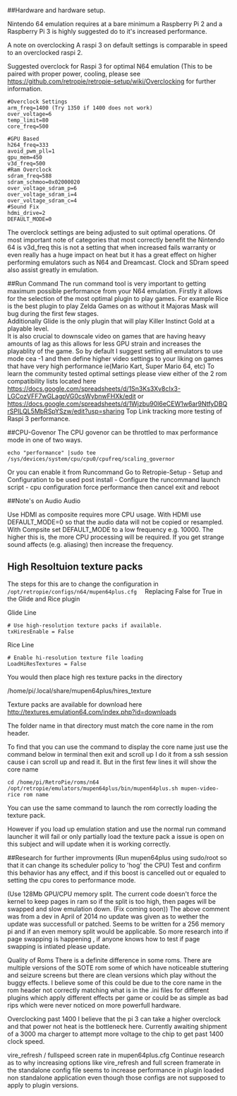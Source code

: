 ##Hardware and hardware setup. 

Nintendo 64 emulation requires at a bare minimum a Raspberry Pi 2 and a Raspberry  Pi 3 is highly suggested do to it's increased performance. 

A note on overclocking A raspi 3 on default settings is comparable in speed to an overclocked raspi 2. 


Suggested overclock for Raspi 3 for optimal N64 emulation (This to be paired with proper power, cooling, please see https://github.com/retropie/retropie-setup/wiki/Overclocking for further information.

```
#Overclock Settings
arm_freq=1400 (Try 1350 if 1400 does not work)
over_voltage=6
temp_limit=80
core_freq=500

#GPU Based
h264_freq=333
avoid_pwm_pll=1
gpu_mem=450
v3d_freq=500
#Ram Overclock
sdram_freq=588
sdram_schmoo=0x02000020
over_voltage_sdram_p=6
over_voltage_sdram_i=4
over_voltage_sdram_c=4
#Sound Fix
hdmi_drive=2
DEFAULT_MODE=0
```

The overclock settings are being adjusted to suit optimal operations.  Of most important note of categories that most correctly benefit the Nintendo 64 is v3d_freq this is not a setting that when increased fails warranty or even really has a huge impact on heat but it has a great effect on higher performing emulators such as N64 and Dreamcast. Clock and SDram speed also assist greatly in emulation.

##Run Command
The run command tool is very important to getting maximum possible performance from your N64 emulation. 
Firstly it allows for the selection of the most optimal plugin to play games.  For example Rice is the best plugin to play Zelda Games on as without it Majoras Mask will bug during the first few stages.  
Additionally Glide is the only plugin that will play Killer Instinct Gold at a playable level.   
It is also crucial to downscale video on games that are having heavy amounts of lag as this allows for less GPU strain and increases the playablity of the game.  So by default I suggest setting all emulators to use mode cea -1 and then define higher video settings to your liking on games that have very high performance ie(Mario Kart, Super Mario 64, etc)
To learn the community tested optimal settings please view either of the 2 rom compatibility lists located here
https://docs.google.com/spreadsheets/d/1Sn3Ks3Xv8cIx3-LGCozVFF7wGLagpVG0csWybnwFHXk/edit
or 
https://docs.google.com/spreadsheets/d/1Wjzbu90l6eCEW1w6ar9NtfyDBQrSPILQL5MbRSpYSzw/edit?usp=sharing
Top Link tracking more testing of Raspi 3 performance. 

##CPU-Govenor
The CPU govenor can be throttled to max performance mode in one of two ways.

```
echo "performance" |sudo tee /sys/devices/system/cpu/cpu0/cpufreq/scaling_governor
```
Or you can enable it from Runcommand  Go to Retropie-Setup - Setup and Configuration to be used post install - Configure the runcommand launch script - cpu configuration force performance
then cancel exit and reboot


##Note's on Audio
Audio

Use HDMI as composite requires more CPU usage.
With HDMI use DEFAULT_MODE=0 so that the audio data will not be copied or resampled.
With Compsite set DEFAULT_MODE to a low frequency e.g. 10000. The higher this is, the more CPU processing will be required. If you get strange sound affects (e.g. aliasing) then increase the frequency.





## High Resoltuion texture packs
The steps for this are to change the configuration in 
```/opt/retropie/configs/n64/mupen64plus.cfg  ```
Replacing False for True in the Glide and Rice plugin

Glide Line
```
# Use high-resolution texture packs if available.
txHiresEnable = False
```
Rice Line
```
# Enable hi-resolution texture file loading
LoadHiResTextures = False
```

You would then place high res texture packs in the directory

/home/pi/.local/share/mupen64plus/hires_texture

Texture packs are available for download here 
http://textures.emulation64.com/index.php?id=downloads

The folder name in that directory must match the core name in the rom header. 

To find that you can use the command to display the core name just use the command below in terminal then exit and scroll up I do it from a ssh session cause i can scroll up and read it.  But in the first few lines it will show the core name 
```
cd /home/pi/RetroPie/roms/n64
/opt/retropie/emulators/mupen64plus/bin/mupen64plus.sh mupen-video-rice rom name
```

You can use the same command to launch the rom correctly loading the texture pack. 


However if you load up emulation station and use the normal run command launcher it will fail or only partially load the texture pack a issue is open on this subject and will update when it is working correctly.  





##Research for further improvments
(Run mupen64plus using sudo/root so that it can change its scheduler policy to 'hog' the CPU)
Test and confirm this behavior has any effect, and if this boost is cancelled out or equaled to setting the cpu cores to performance mode.

(Use 128Mb GPU/CPU memory split. The current code doesn't force the kernel to keep pages in ram so if the split is too high, then pages will be swapped and slow emulation down. (Fix coming soon))
The above comment was from a dev in April of 2014 no update was given as to wether the update was successfull or patched.  Seems to be written for a 256 memory pi and if an even memory split would be applicable.  So more research into if page swapping is happening , if anyone knows how to test if page swapping is intiated please update.  

Quality of Roms
There is a definite difference in some roms.  There are multiple versions of the SOTE rom some of which have noticeable stuttering and seizure screens but there are clean versions which play without the buggy effects.  I believe some of this could be due to the core name in the rom header not correctly matching what is in the .ini files for different plugins which apply different effects per game or could be as simple as bad rips which were never noticed on more powerfull hardware. 

Overclocking past 1400
I believe that the pi 3 can take a higher overclock and that power not heat is the bottleneck here.  Currently awaiting shipment of a 3000 ma charger to attempt more voltage to the chip to get past 1400 clock speed. 


vire_refresh / fullspeed screen rate in mupen64plus.cfg
Continue research as to why increasing options like vire_refresh and full screen framerate in the standalone config file seems to increase performance in plugin loaded non standalone application even though those configs are not supposed to apply to plugin versions.  


